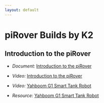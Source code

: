 ```yaml
---
layout: default
---
```


# piRover Builds by K2

## Introduction to the piRover

- *Document:* [Introduction to the piRover](piRoverIntroduction.pdf)

- *Video:* [Introduction to the piRover](https://www.youtube.com/watch?v=4BqyFPuVCv0)

- *Video:* [Yahboom G1 Smart Tank Robot](https://www.youtube.com/watch?v=pY-_QatJLvQ)

- *Resource:* [Yahboom G1 Smart Tank Robot](https://category.yahboom.net/products/g1tank)

